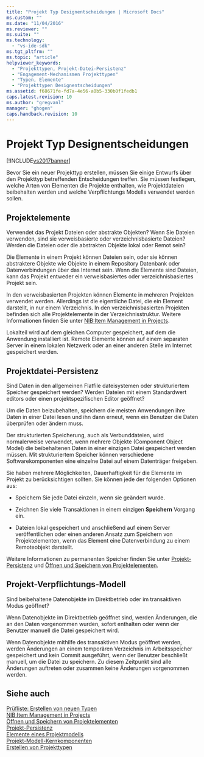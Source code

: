 ```yaml
---
title: "Projekt Typ Designentscheidungen | Microsoft Docs"
ms.custom: ""
ms.date: "11/04/2016"
ms.reviewer: ""
ms.suite: ""
ms.technology: 
  - "vs-ide-sdk"
ms.tgt_pltfrm: ""
ms.topic: "article"
helpviewer_keywords: 
  - "Projekttypen, Projekt-Datei-Persistenz"
  - "Engagement-Mechanismen Projekttypen"
  - "Typen, Elemente"
  - "Projekttypen Designentscheidungen"
ms.assetid: f68671fe-fd7a-4e56-a0b5-330b0f1fedb1
caps.latest.revision: 10
ms.author: "gregvanl"
manager: "ghogen"
caps.handback.revision: 10
---
```

# Projekt Typ Designentscheidungen
[!INCLUDE[vs2017banner](../../code-quality/includes/vs2017banner.md)]

Bevor Sie ein neuer Projekttyp erstellen, müssen Sie einige Entwurfs über den Projekttyp betreffenden Entscheidungen treffen.  Sie müssen festlegen, welche Arten von Elementen die Projekte enthalten, wie Projektdateien beibehalten werden und welche Verpflichtungs Modells verwendet werden sollen.  
  
## Projektelemente  
 Verwendet das Projekt Dateien oder abstrakte Objekten?  Wenn Sie Dateien verwenden, sind sie verweisbasierte oder verzeichnisbasierte Dateien?  Werden die Dateien oder die abstrakten Objekte lokal oder Remot sein?  
  
 Die Elemente in einem Projekt können Dateien sein, oder sie können abstraktere Objekte wie Objekte in einem Repository Datenbank oder Datenverbindungen über das Internet sein.  Wenn die Elemente sind Dateien, kann das Projekt entweder ein verweisbasiertes oder verzeichnisbasiertes Projekt sein.  
  
 In den verweisbasierten Projekten können Elemente in mehreren Projekten verwendet werden.  Allerdings ist die eigentliche Datei, die ein Element darstellt, in nur einem Verzeichnis.  In den verzeichnisbasierten Projekten befinden sich alle Projektelemente in der Verzeichnisstruktur.  Weitere Informationen finden Sie unter [NIB:Item Management in Projects](http://msdn.microsoft.com/de-de/762e606b-7f44-4b66-97a1-e30a703654a0).  
  
 Lokalteil wird auf dem gleichen Computer gespeichert, auf dem die Anwendung installiert ist.  Remote Elemente können auf einem separaten Server in einem lokalen Netzwerk oder an einer anderen Stelle im Internet gespeichert werden.  
  
## Projektdatei\-Persistenz  
 Sind Daten in den allgemeinen Flatfile dateisystemen oder strukturiertem Speicher gespeichert werden?  Werden Dateien mit einem Standardwert editors oder einen projektspezifischen Editor geöffnet?  
  
 Um die Daten beizubehalten, speichern die meisten Anwendungen ihre Daten in einer Datei lesen und ihn dann erneut, wenn ein Benutzer die Daten überprüfen oder ändern muss.  
  
 Der strukturierten Speicherung, auch als Verbunddateien, wird normalerweise verwendet, wenn mehrere Objekte \(Component Object Model\) die beibehaltenen Daten in einer einzigen Datei gespeichert werden müssen.  Mit strukturiertem Speicher können verschiedene Softwarekomponenten eine einzelne Datei auf einem Datenträger freigeben.  
  
 Sie haben mehrere Möglichkeiten, Dauerhaftigkeit für die Elemente im Projekt zu berücksichtigen sollten.  Sie können jede der folgenden Optionen aus:  
  
-   Speichern Sie jede Datei einzeln, wenn sie geändert wurde.  
  
-   Zeichnen Sie viele Transaktionen in einem einzigen **Speichern** Vorgang ein.  
  
-   Dateien lokal gespeichert und anschließend auf einem Server veröffentlichen oder einen anderen Ansatz zum Speichern von Projektelementen, wenn das Element eine Datenverbindung zu einem Remoteobjekt darstellt.  
  
 Weitere Informationen zu permanenten Speicher finden Sie unter [Projekt\-Persistenz](../../extensibility/internals/project-persistence.md) und [Öffnen und Speichern von Projektelementen](../../extensibility/internals/opening-and-saving-project-items.md).  
  
## Projekt\-Verpflichtungs\-Modell  
 Sind beibehaltene Datenobjekte im Direktbetrieb oder im transaktiven Modus geöffnet?  
  
 Wenn Datenobjekte im Direktbetrieb geöffnet sind, werden Änderungen, die an den Daten vorgenommen wurden, sofort enthalten oder wenn der Benutzer manuell die Datei gespeichert wird.  
  
 Wenn Datenobjekte mithilfe des transaktiven Modus geöffnet werden, werden Änderungen an einem temporären Verzeichnis im Arbeitsspeicher gespeichert und kein Commit ausgeführt, wenn der Benutzer beschließt manuell, um die Datei zu speichern.  Zu diesem Zeitpunkt sind alle Änderungen auftreten oder zusammen keine Änderungen vorgenommen werden.  
  
## Siehe auch  
 [Prüfliste: Erstellen von neuen Typen](../../extensibility/internals/checklist-creating-new-project-types.md)   
 [NIB:Item Management in Projects](http://msdn.microsoft.com/de-de/762e606b-7f44-4b66-97a1-e30a703654a0)   
 [Öffnen und Speichern von Projektelementen](../../extensibility/internals/opening-and-saving-project-items.md)   
 [Projekt\-Persistenz](../../extensibility/internals/project-persistence.md)   
 [Elemente eines Projektmodells](../../extensibility/internals/elements-of-a-project-model.md)   
 [Projekt\-Modell\-Kernkomponenten](../../extensibility/internals/project-model-core-components.md)   
 [Erstellen von Projekttypen](../../extensibility/internals/creating-project-types.md)